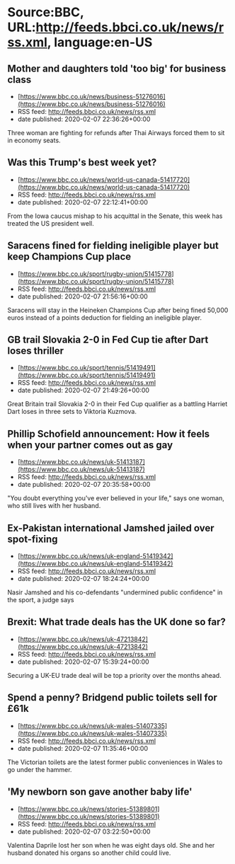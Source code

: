 # Source:BBC, URL:http://feeds.bbci.co.uk/news/rss.xml, language:en-US

## Mother and daughters told 'too big' for business class
 - [https://www.bbc.co.uk/news/business-51276016](https://www.bbc.co.uk/news/business-51276016)
 - RSS feed: http://feeds.bbci.co.uk/news/rss.xml
 - date published: 2020-02-07 22:36:26+00:00

Three woman are fighting for refunds after Thai Airways forced them to sit in economy seats.

## Was this Trump's best week yet?
 - [https://www.bbc.co.uk/news/world-us-canada-51417720](https://www.bbc.co.uk/news/world-us-canada-51417720)
 - RSS feed: http://feeds.bbci.co.uk/news/rss.xml
 - date published: 2020-02-07 22:12:41+00:00

From the Iowa caucus mishap to his acquittal in the Senate, this week has treated the US president well.

## Saracens fined for fielding ineligible player but keep Champions Cup place
 - [https://www.bbc.co.uk/sport/rugby-union/51415778](https://www.bbc.co.uk/sport/rugby-union/51415778)
 - RSS feed: http://feeds.bbci.co.uk/news/rss.xml
 - date published: 2020-02-07 21:56:16+00:00

Saracens will stay in the Heineken Champions Cup after being fined 50,000 euros instead of a points deduction for fielding an ineligible player.

## GB trail Slovakia 2-0 in Fed Cup tie after Dart loses thriller
 - [https://www.bbc.co.uk/sport/tennis/51419491](https://www.bbc.co.uk/sport/tennis/51419491)
 - RSS feed: http://feeds.bbci.co.uk/news/rss.xml
 - date published: 2020-02-07 21:49:26+00:00

Great Britain trail Slovakia 2-0 in their Fed Cup qualifier as a battling Harriet Dart loses in three sets to Viktoria Kuzmova.

## Phillip Schofield announcement: How it feels when your partner comes out as gay
 - [https://www.bbc.co.uk/news/uk-51413187](https://www.bbc.co.uk/news/uk-51413187)
 - RSS feed: http://feeds.bbci.co.uk/news/rss.xml
 - date published: 2020-02-07 20:35:58+00:00

"You doubt everything you've ever believed in your life," says one woman, who still lives with her husband.

## Ex-Pakistan international Jamshed jailed over spot-fixing
 - [https://www.bbc.co.uk/news/uk-england-51419342](https://www.bbc.co.uk/news/uk-england-51419342)
 - RSS feed: http://feeds.bbci.co.uk/news/rss.xml
 - date published: 2020-02-07 18:24:24+00:00

Nasir Jamshed and his co-defendants "undermined public confidence" in the sport, a judge says

## Brexit: What trade deals has the UK done so far?
 - [https://www.bbc.co.uk/news/uk-47213842](https://www.bbc.co.uk/news/uk-47213842)
 - RSS feed: http://feeds.bbci.co.uk/news/rss.xml
 - date published: 2020-02-07 15:39:24+00:00

Securing a UK-EU trade deal will be top a priority over the months ahead.

## Spend a penny? Bridgend public toilets sell for £61k
 - [https://www.bbc.co.uk/news/uk-wales-51407335](https://www.bbc.co.uk/news/uk-wales-51407335)
 - RSS feed: http://feeds.bbci.co.uk/news/rss.xml
 - date published: 2020-02-07 11:35:46+00:00

The Victorian toilets are the latest former public conveniences in Wales to go under the hammer.

## 'My newborn son gave another baby life'
 - [https://www.bbc.co.uk/news/stories-51389801](https://www.bbc.co.uk/news/stories-51389801)
 - RSS feed: http://feeds.bbci.co.uk/news/rss.xml
 - date published: 2020-02-07 03:22:50+00:00

Valentina Daprile lost her son when he was eight days old. She and her husband donated his organs so another child could live.

